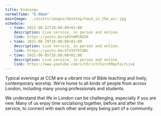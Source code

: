 ```yaml
---
title: Evenings
normalTime: "6.00pm"
mainImage: ../assets/images/desktop/hand_in_the_air.jpg
schedule:  
  - time: 2021-08-22T18:00:00+01:00
    description: Live service, in person and online.
    link: https://youtu.be/vKVYmM1NZGE
  - time: 2021-08-29T18:00:00+01:00
    description: Live service, in person and online.
    link: https://youtu.be/oTs5V7hCQNc
  - time: 2021-00-05T18:00:00+01:00
    description: Live service, in person and online.
    link: https://www.youtube.com/c/ChristChurchMayfairLive
---
```

Typical evenings at CCM are a vibrant mix of Bible teaching and lively, contemporary worship. We’re home to all kinds of people from across London, including many young professionals and students.

We understand that life in London can be challenging, especially if you are new. Many of us enjoy time socialising together, before and after the service, to connect with each other and enjoy being part of a community.
